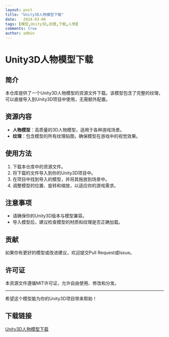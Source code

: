 ```yaml
---
layout: post
title: "Unity3D人物模型下载"
date:   2024-03-06
tags: [模型,Unity3D,纹理,下载,人物]
comments: true
author: admin
---
```

# Unity3D人物模型下载

## 简介
本仓库提供了一个Unity3D人物模型的资源文件下载。该模型包含了完整的纹理，可以直接导入到Unity3D项目中使用，无需额外配置。

## 资源内容
- **人物模型**：高质量的3D人物模型，适用于各种游戏场景。
- **纹理**：包含模型的所有纹理贴图，确保模型在游戏中的视觉效果。

## 使用方法
1. 下载本仓库中的资源文件。
2. 将下载的文件导入到你的Unity3D项目中。
3. 在项目中找到导入的模型，并将其拖放到场景中。
4. 调整模型的位置、旋转和缩放，以适应你的游戏需求。

## 注意事项
- 请确保你的Unity3D版本与模型兼容。
- 导入模型后，建议检查模型的材质和纹理是否正确加载。

## 贡献
如果你有更好的模型或改进建议，欢迎提交Pull Request或Issue。

## 许可证
本资源文件遵循MIT许可证，允许自由使用、修改和分发。

---

希望这个模型能为你的Unity3D项目带来帮助！

## 下载链接

[Unity3D人物模型下载](https://pan.quark.cn/s/0bc3f6df1b3b)